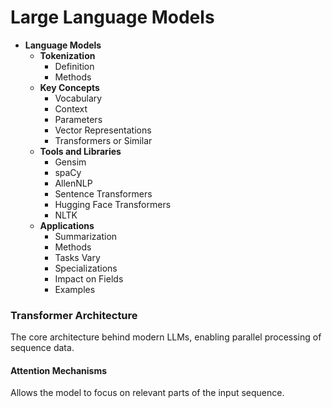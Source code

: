 # Large Language Models

* **Language Models**
    * **Tokenization**
        * Definition
        * Methods
    * **Key Concepts**
        * Vocabulary
        * Context
        * Parameters
        * Vector Representations
        * Transformers or Similar
    * **Tools and Libraries**
        * Gensim
        * spaCy
        * AllenNLP
        * Sentence Transformers
        * Hugging Face Transformers
        * NLTK
    * **Applications**
        * Summarization
        * Methods
        * Tasks Vary
        * Specializations
        * Impact on Fields
        * Examples




### Transformer Architecture <a id="transformer-architecture"></a>
The core architecture behind modern LLMs, enabling parallel processing of sequence data.

#### Attention Mechanisms <a id="attention-mechanisms"></a>
Allows the model to focus on relevant parts of the input sequence.
